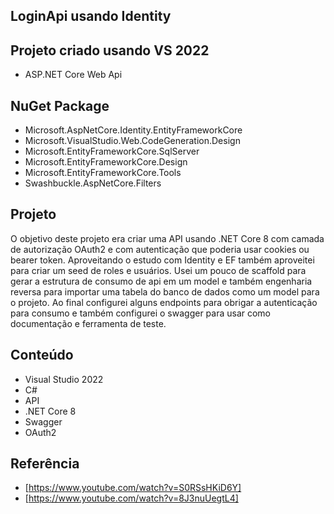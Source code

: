 ## LoginApi usando Identity

## Projeto criado usando VS 2022
- ASP.NET Core Web Api

## NuGet Package
- Microsoft.AspNetCore.Identity.EntityFrameworkCore
- Microsoft.VisualStudio.Web.CodeGeneration.Design
- Microsoft.EntityFrameworkCore.SqlServer
- Microsoft.EntityFrameworkCore.Design
- Microsoft.EntityFrameworkCore.Tools
- Swashbuckle.AspNetCore.Filters

## Projeto 
O objetivo deste projeto era criar uma API usando .NET Core 8 com camada de autorização OAuth2 e com autenticação
que poderia usar cookies ou bearer token.
Aproveitando o estudo com Identity e EF também aproveitei para criar um seed de roles e usuários.
Usei um pouco de scaffold para gerar a estrutura de consumo de api em um model e também engenharia 
reversa para importar uma tabela do banco de dados como um model para o projeto. 
Ao final configurei alguns endpoints para obrigar a autenticação para consumo e também
configurei o swagger para usar como documentação e ferramenta de teste.

## Conteúdo
- Visual Studio 2022 
- C# 
- API
- .NET Core 8
- Swagger
- OAuth2 

## Referência
- [https://www.youtube.com/watch?v=S0RSsHKiD6Y]
- [https://www.youtube.com/watch?v=8J3nuUegtL4]
